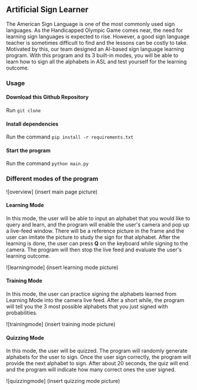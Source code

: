 ## Artificial Sign Learner
The American Sign Language is one of the most commonly used sign languages. As the Handicapped Olympic Game comes near, the need for learning sign languages is expected to rise. However, a good sign language teacher is sometimes difficult to find and the lessons can be costly to take. Motivated by this, our team designed an AI-based sign language learning program. With this program and its 3 built-in modes, you will be able to learn how to sign all the alphabets in ASL and test yourself for the learning outcome.

### Usage

#### Download this Github Repository
Run `git clone `


#### Install dependencies
Run the command `pip install -r requirements.txt`


#### Start the program
Run the command `python main.py`


### Different modes of the program
![overview] (insert main page picture)

#### Learning Mode
In this mode, the user will be able to input an alphabet that you would like to query and learn, and the program will enable the user's camera and pop up a live-feed window. There will be a reference picture in the frame and the user can imitate the picture to study the sign for that alphabet. After the learning is done, the user can press <b>Q</b> on the keyboard while signing to the camera. The program will then stop the live feed and evaluate the user's learning outcome.

![learningmode] (insert learning mode picture)

#### Training Mode
In this mode, the user can practice signing the alphabets learned from Learning Mode into the camera live feed. After a short while, the program will tell you the 3 most possible alphabets that you just signed with probabilities.

![trainingmode] (insert training mode picture)

#### Quizzing Mode
In this mode, the user will be quizzed. The program will randomly generate alphabets for the user to sign. Once the user sign correctly, the program will provide the next alphabet to sign. After about 20 seconds, the quiz will end and the program will indicate how many correct ones the user signed.

![quizzingmode] (insert quizzing mode picture) 